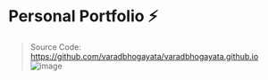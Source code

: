# Personal Portfolio ⚡️ 
> Source Code: https://github.com/varadbhogayata/varadbhogayata.github.io
![image](https://github.com/user-attachments/assets/851454a6-a96e-4917-84c0-3253d87750c0)
